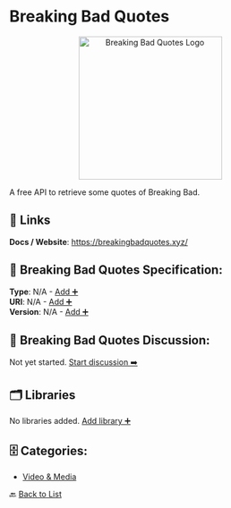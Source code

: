 # Breaking Bad Quotes
<p align="center">
    <img width="256" src="https://raw.githubusercontent.com/apis-list/apis-list/main/apis/breaking-bad-quotes/logo_256x256.png" alt="Breaking Bad Quotes Logo"/>
</p>
A free API to retrieve some quotes of Breaking Bad.

##  🔗 Links
**Docs / Website**: https://breakingbadquotes.xyz/

## 🧬 Breaking Bad Quotes Specification:
**Type**: N/A - [Add ➕](https://github.com/apis-list/apis-list/edit/main/apis.yaml#L2243)  
**URI**: N/A - [Add ➕](https://github.com/apis-list/apis-list/edit/main/apis.yaml#L2243)  
**Version**: N/A - [Add ➕](https://github.com/apis-list/apis-list/edit/main/apis.yaml#L2243)

## 💬 Breaking Bad Quotes Discussion:
Not yet started. [Start discussion ➡️](https://github.com/apis-list/apis-list/discussions/new)

## 🗂️ Libraries

No libraries added. [Add library ➕](https://github.com/apis-list/apis-list/edit/main/apis.yaml#L2243)    


## 🗄️ Categories:
- [Video & Media](https://github.com/apis-list/apis-list#video--media-)

🔙  [Back to List](https://github.com/apis-list/apis-list)
